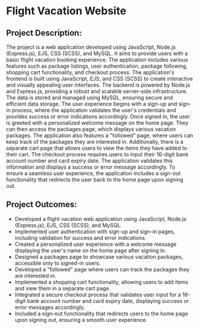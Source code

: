 # Flight Vacation Website

## Project Description:
The project is a web application developed using JavaScript, Node.js (Express.js), EJS, CSS (SCSS), and MySQL. It aims to provide users with a basic flight vacation booking experience. The application includes various features such as package listings, user authentication, package following, shopping cart functionality, and checkout process.
The application's frontend is built using JavaScript, EJS, and CSS (SCSS) to create interactive and visually appealing user interfaces. The backend is powered by Node.js and Express.js, providing a robust and scalable server-side infrastructure. The data is stored and managed using MySQL, ensuring secure and efficient data storage.
The user experience begins with a sign-up and sign-in process, where the application validates the user's credentials and provides success or error indications accordingly. Once signed in, the user is greeted with a personalized welcome message on the home page. They can then access the packages page, which displays various vacation packages.
The application also features a "followed" page, where users can keep track of the packages they are interested in. Additionally, there is a separate cart page that allows users to view the items they have added to their cart. The checkout process requires users to input their 16-digit bank account number and card expiry date. The application validates this information and displays a success or error message accordingly.
To ensure a seamless user experience, the application includes a sign-out functionality that redirects the user back to the home page upon signing out.

## Project Outcomes:
- Developed a flight vacation web application using JavaScript, Node.js (Express.js), EJS, CSS (SCSS), and MySQL.
- Implemented user authentication with sign-up and sign-in pages, including validation for success and error indications.
- Created a personalized user experience with a welcome message displaying the user's name on the home page after signing in.
- Designed a packages page to showcase various vacation packages, accessible only to signed-in users.
- Developed a "followed" page where users can track the packages they are interested in.
- Implemented a shopping cart functionality, allowing users to add items and view them in a separate cart page.
- Integrated a secure checkout process that validates user input for a 16-digit bank account number and card expiry date, displaying success or error messages accordingly.
- Included a sign-out functionality that redirects users to the home page upon signing out, ensuring a smooth user experience.
